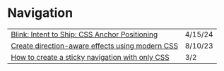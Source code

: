 # Navigation

|                                                                                                                                                                    |         |
| ------------------------------------------------------------------------------------------------------------------------------------------------------------------ | ------- |
| [Blink: Intent to Ship: CSS Anchor Positioning](https://twitter.com/jh3yy/status/1778946758510260727)                                                              | 4/15/24 |
| [Create direction-aware effects using modern CSS](https://www.youtube.com/watch?v=G\_h2pGZcOzc)                                                                    | 8/10/23 |
| [How to create a sticky navigation with only CSS](https://gomakethings.com/how-to-create-a-sticky-navigation-with-only-css/?mc\_cid=d9d528978a\&mc\_eid=\[UNIQID]) | 3/2     |
